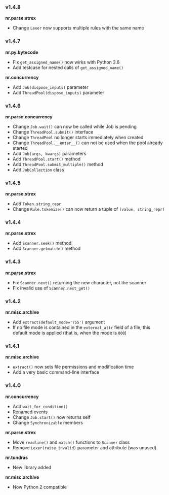 ### v1.4.8

__nr.parse.strex__

- Change `Lexer` now supports multiple rules with the same name

### v1.4.7

__nr.py.bytecode__

- Fix `get_assigned_name()` now wirks with Python 3.6
- Add testcase for nested calls of `get_assigned_name()`

__nr.concurrency__

- Add `Job(dispose_inputs)` parameter
- Add `ThreadPool(dispose_inputs)` parameter

### v1.4.6

__nr.parse.concurrency__

- Change `Job.wait()` can now be called while Job is pending
- Change `ThreadPool.submit()` interface
- Change `ThreadPool` no longer starts immediately when created
- Change `ThreadPool.__enter__()` can not be used when the pool already started
- Add `Job(args, kwargs)` parameters
- Add `ThreadPool.start()` method
- Add `ThreadPool.submit_multiple()` method
- Add `JobCollection` class

### v1.4.5

__nr.parse.strex__

- Add `Token.string_repr`
- Change `Rule.tokenize()` can now return a tuple of `(value, string_repr)`

### v1.4.4

__nr.parse.strex__

- Add `Scanner.seek()` method
- Add `Scanner.getmatch()` method

### v1.4.3

__nr.parse.strex__

- Fix `Scanner.next()` returning the new character, not the scanner
- Fix invalid use of `Scanner.next_get()`

### v1.4.2

__nr.misc.archive__

- Add `extract(default_mode='755')` argument
- If no file mode is contained in the `external_attr` field of a file, this
  default mode is applied (that is, when the mode is `000`)

### v1.4.1

__nr.misc.archive__

- `extract()` now sets file permissions and modification time
- Add a very basic command-line interface

### v1.4.0

__nr.concurrency__

- Add `wait_for_condition()`
- Renamed events
- Change `Job.start()` now returns self
- Change `Synchronizable` members

__nr.parse.strex__

- Move `readline()` and `match()` functions to `Scanner` class
- Remove `Lexer(raise_invalid)` parameter and attribute (was unused)

__nr.tundras__

- New library added

__nr.misc.archive__

- Now Python 2 compatible
